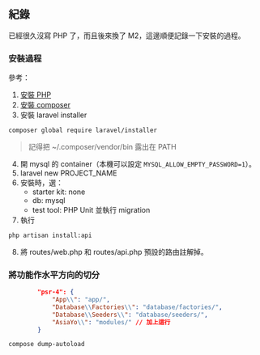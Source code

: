 ## 紀錄
已經很久沒寫 PHP 了，而且後來換了 M2，這邊順便記錄一下安裝的過程。

### 安裝過程
參考：
1. [安裝 PHP](https://github.com/shivammathur/homebrew-php?tab=readme-ov-file#install-php)
2. [安裝 composer](https://getcomposer.org/download/)
3. 安裝 laravel installer
```bash
composer global require laravel/installer
```
> 記得把 ~/.composer/vendor/bin 露出在 PATH
4. 開 mysql 的 container（本機可以設定 `MYSQL_ALLOW_EMPTY_PASSWORD=1`）。
5. laravel new PROJECT_NAME
6. 安裝時，選：
    - starter kit: none
    - db: mysql
    - test tool: PHP Unit
並執行 migration
7. 執行
```bash
php artisan install:api
```
8. 將 routes/web.php 和 routes/api.php 預設的路由註解掉。

### 將功能作水平方向的切分
```json
        "psr-4": {
            "App\\": "app/",
            "Database\\Factories\\": "database/factories/",
            "Database\\Seeders\\": "database/seeders/",
            "AsiaYo\\": "modules/" // 加上這行
        }
```

```bash
compose dump-autoload
```